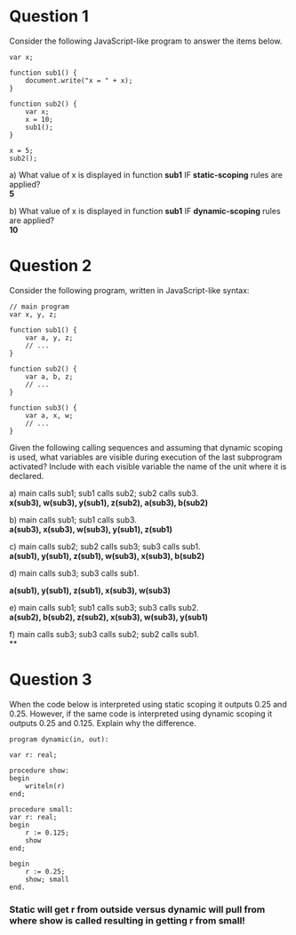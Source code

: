 # Question 1

Consider the following JavaScript-like program to answer the items below.  

```
var x;

function sub1() {
    document.write("x = " + x);
}

function sub2() {
    var x;
    x = 10;
    sub1();
}

x = 5;
sub2();
```

a) What value of x is displayed in function **sub1** IF **static-scoping** rules are applied?  
    **5**

b) What value of x is displayed in function **sub1** IF **dynamic-scoping** rules are applied?  
    **10**
# Question 2

Consider the following program, written in JavaScript-like syntax:  

```
// main program
var x, y, z;

function sub1() {
    var a, y, z;
    // ... 
}

function sub2() {
    var a, b, z;
    // ...
}

function sub3() {
    var a, x, w;
    // ...
}
```

Given the following calling sequences and assuming that dynamic scoping is used, what variables are visible during execution of the last subprogram activated? Include with each visible variable the name of the unit where it is declared.  

a) main calls sub1; sub1 calls sub2; sub2 calls sub3.  
 **x(sub3), w(sub3), y(sub1), z(sub2), a(sub3), b(sub2)**

b) main calls sub1; sub1 calls sub3.  
 **a(sub3), x(sub3), w(sub3), y(sub1), z(sub1)**

c) main calls sub2; sub2 calls sub3; sub3 calls sub1.  
**a(sub1), y(sub1), z(sub1), w(sub3), x(sub3), b(sub2)**

d) main calls sub3; sub3 calls sub1.

**a(sub1), y(sub1), z(sub1), x(sub3), w(sub3)** 

e) main calls sub1; sub1 calls sub3; sub3 calls sub2.  
 **a(sub2), b(sub2), z(sub2), x(sub3), w(sub3), y(sub1)**

f) main calls sub3; sub3 calls sub2; sub2 calls sub1.  
**
# Question 3

When the code below is interpreted using static scoping it outputs 0.25 and 0.25. However, if the same code is interpreted using dynamic scoping it outputs 0.25 and 0.125. Explain why the difference. 

```
program dynamic(in, out):

var r: real;

procedure show:
begin
    writeln(r)
end; 

procedure small:
var r: real;
begin
    r := 0.125; 
    show
end;

begin
    r := 0.25;
    show; small
end.
```
### Static will get r from outside versus dynamic will pull from where show is called resulting in getting r from small! ###